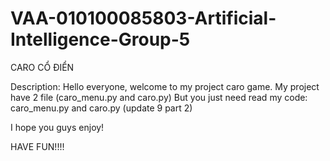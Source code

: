 # VAA-010100085803-Artificial-Intelligence-Group-5
CARO CỔ ĐIỂN


Description: Hello everyone, welcome to my project caro game. My project have 2 file (caro_menu.py and caro.py) 
But you just need read my code: caro_menu.py and caro.py (update 9 part 2)




I hope you guys enjoy!

HAVE FUN!!!!
